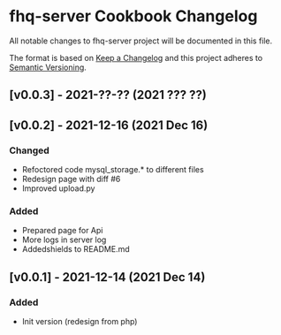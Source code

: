 # fhq-server Cookbook Changelog

All notable changes to fhq-server project will be documented in this file.

The format is based on [Keep a Changelog](http://keepachangelog.com/)
and this project adheres to [Semantic Versioning](http://semver.org/).

## [v0.0.3] - 2021-??-?? (2021 ??? ??)

## [v0.0.2] - 2021-12-16 (2021 Dec 16)

### Changed

- Refoctored code mysql_storage.* to different files
- Redesign page with diff #6
- Improved upload.py

### Added

- Prepared page for Api
- More logs in server log
- Addedshields to README.md

## [v0.0.1] - 2021-12-14 (2021 Dec 14)

### Added

- Init version (redesign from php)
